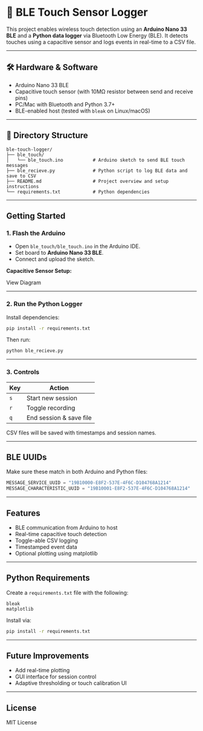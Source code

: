 # 📡 BLE Touch Sensor Logger

This project enables wireless touch detection using an **Arduino Nano 33 BLE** and a **Python data logger** via Bluetooth Low Energy (BLE). It detects touches using a capacitive sensor and logs events in real-time to a CSV file.

---

## 🛠 Hardware & Software

- Arduino Nano 33 BLE
- Capacitive touch sensor (with 10MΩ resistor between send and receive pins)
- PC/Mac with Bluetooth and Python 3.7+
- BLE-enabled host (tested with `bleak` on Linux/macOS)

---

## 📁 Directory Structure

```
ble-touch-logger/
├── ble_touch/
│   └── ble_touch.ino           # Arduino sketch to send BLE touch messages
├── ble_recieve.py              # Python script to log BLE data and save to CSV
├── README.md                   # Project overview and setup instructions
└── requirements.txt            # Python dependencies
```

---

## Getting Started

### 1. Flash the Arduino

- Open `ble_touch/ble_touch.ino` in the Arduino IDE.
- Set board to **Arduino Nano 33 BLE**.
- Connect and upload the sketch.

**Capacitive Sensor Setup:**

View Diagram

---

### 2. Run the Python Logger

Install dependencies:

```bash
pip install -r requirements.txt
```

Then run:

```bash
python ble_recieve.py
```

---

### 3. Controls

| Key | Action                    |
|-----|---------------------------|
| `s` | Start new session         |
| `r` | Toggle recording          |
| `q` | End session & save file   |

CSV files will be saved with timestamps and session names.

---

## BLE UUIDs

Make sure these match in both Arduino and Python files:

```python
MESSAGE_SERVICE_UUID = "19B10000-E8F2-537E-4F6C-D104768A1214"
MESSAGE_CHARACTERISTIC_UUID = "19B10001-E8F2-537E-4F6C-D104768A1214"
```

---

## Features

- BLE communication from Arduino to host
- Real-time capacitive touch detection
- Toggle-able CSV logging
- Timestamped event data
- Optional plotting using matplotlib

---

## Python Requirements

Create a `requirements.txt` file with the following:

```
bleak
matplotlib
```

Install via:

```bash
pip install -r requirements.txt
```

---

## Future Improvements

- Add real-time plotting
- GUI interface for session control
- Adaptive thresholding or touch calibration UI

---

## License

MIT License
